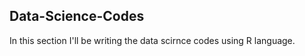 ## Data-Science-Codes ##    
In this section I'll be writing the data scirnce codes using R language.              

     
  
  
 
 
 
